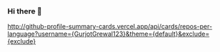 ### Hi there 👋

http://github-profile-summary-cards.vercel.app/api/cards/repos-per-language?username={GurjotGrewal123}&theme={default}&exclude={exclude}

